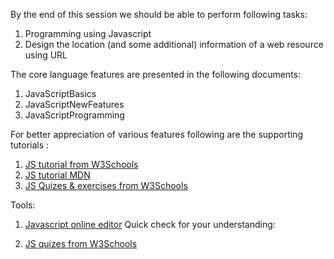 By the end of this session we should be able to perform following tasks:

1. Programming using Javascript
2. Design the location (and some additional) information of a web resource using URL

The core language features are presented in the following documents:
1. JavaScriptBasics
2. JavaScriptNewFeatures
3. JavaScriptProgramming

For better appreciation of various features following are the supporting tutorials :

1. [JS tutorial from W3Schools](https://www.w3schools.com/js/)
2. [JS tutorial MDN](https://developer.mozilla.org/en-US/docs/Web/JavaScript/A_re-introduction_to_JavaScript)
3. [JS Quizes & exercises from W3Schools](https://www.w3schools.com/quiztest/quiztest.asp?qtest=JS)

Tools:
1. [Javascript online editor](https://www.w3schools.com/js/js_editor.asp)
Quick check for your understanding:

1. [JS quizes from W3Schools](https://www.w3schools.com/js/js_quiz.asp)